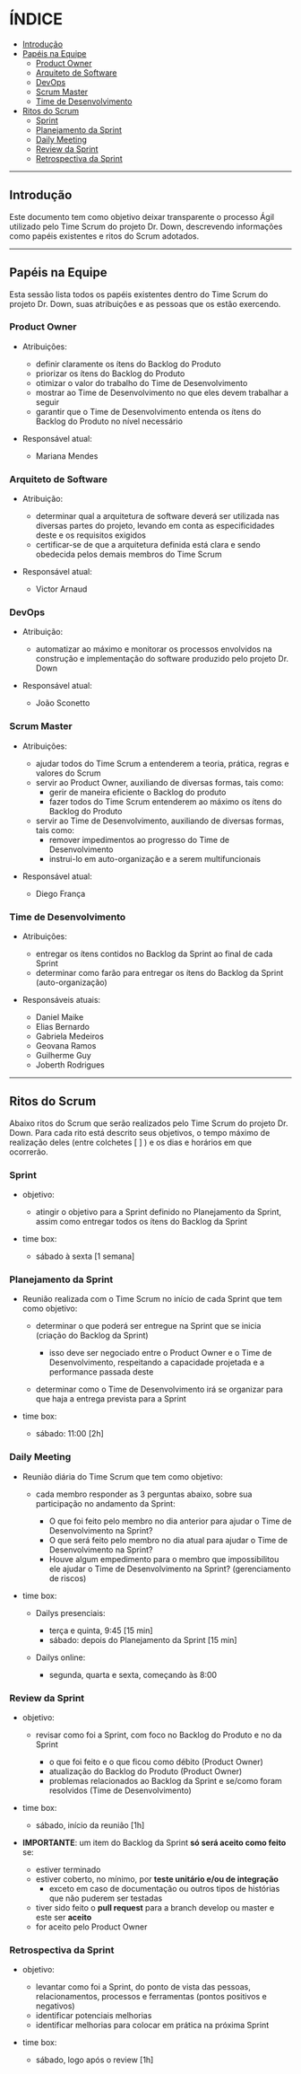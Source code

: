 # ÍNDICE

- [Introdução](#introducao)
- [Papéis na Equipe](#papeis-da-equipe)
  - [Product Owner](#product-owner)
  - [Arquiteto de Software](#arquiteto-de-software)
  - [DevOps](#devops)
  - [Scrum Master](#scrum-master)
  - [Time de Desenvolvimento](#time-de-desenvolvimento)
- [Ritos do Scrum](#ritos-do-scrum)
  - [Sprint](#sprint)
  - [Planejamento da Sprint](#planejamento-da-sprint)
  - [Daily Meeting](#daily-meeting)
  - [Review da Sprint](#review-da-sprint)
  - [Retrospectiva da Sprint](#retrospectiva-da-sprint)

----

## Introdução

Este documento tem como objetivo deixar transparente o processo Ágil utilizado pelo Time Scrum do projeto Dr. Down, descrevendo informações como papéis existentes e ritos do Scrum adotados.

----

## Papéis na Equipe

Esta sessão lista todos os papéis existentes dentro do Time Scrum do projeto Dr. Down, suas atribuições e as pessoas que os estão exercendo.

### Product Owner

- Atribuições:

  - definir claramente os ítens do Backlog do Produto
  - priorizar os ítens do Backlog do Produto
  - otimizar o valor do trabalho do Time de Desenvolvimento
  - mostrar ao Time de Desenvolvimento no que eles devem trabalhar a seguir
  - garantir que o Time de Desenvolvimento entenda os ítens do Backlog do Produto no nível necessário

- Responsável atual:
  - Mariana Mendes

### Arquiteto de Software

- Atribuição:

  - determinar qual a arquitetura de software deverá ser utilizada nas diversas partes do projeto, levando em conta as especificidades deste e os requisitos exigidos
  - certificar-se de que a arquitetura definida está clara e sendo obedecida pelos demais membros do Time Scrum

- Responsável atual:
  - Victor Arnaud

### DevOps

- Atribuição:

  - automatizar ao máximo e monitorar os processos envolvidos na construção e implementação do software produzido pelo projeto Dr. Down

- Responsável atual:
  - João Sconetto

### Scrum Master

- Atribuições:

  - ajudar todos do Time Scrum a entenderem a teoria, prática, regras e valores do Scrum
  - servir ao Product Owner, auxiliando de diversas formas, tais como:
    - gerir de maneira eficiente o Backlog do produto
    - fazer todos do Time Scrum entenderem ao máximo os ítens do Backlog do Produto
  - servir ao Time de Desenvolvimento, auxiliando de diversas formas, tais como:
    - remover impedimentos ao progresso do Time de Desenvolvimento
    - instrui-lo em auto-organização e a serem multifuncionais

- Responsável atual: 
  - Diego França

### Time de Desenvolvimento

- Atribuições:

  - entregar os ítens contidos no Backlog da Sprint ao final de cada Sprint
  - determinar como farão para entregar os ítens do Backlog da Sprint (auto-organização)

- Responsáveis atuais:
  - Daniel Maike
  - Elias Bernardo
  - Gabriela Medeiros
  - Geovana Ramos
  - Guilherme Guy
  - Joberth Rodrigues

----

## Ritos do Scrum

Abaixo ritos do Scrum que serão realizados pelo Time Scrum do projeto Dr. Down. Para cada rito está descrito seus objetivos, o tempo máximo de realização deles (entre colchetes [ ] ) e os dias e horários em que ocorrerão.

### Sprint

- objetivo:

  - atingir o objetivo para a Sprint definido no Planejamento da Sprint, assim como entregar todos os ítens do Backlog da Sprint

- time box:
  - sábado à sexta [1 semana]

### Planejamento da Sprint

- Reunião realizada com o Time Scrum no início de cada Sprint que tem como objetivo:

  - determinar o que poderá ser entregue na Sprint que se inicia (criação do Backlog da Sprint)

    - isso deve ser negociado entre o Product Owner e o Time de Desenvolvimento, respeitando a capacidade projetada e a performance passada deste

  - determinar como o Time de Desenvolvimento irá se organizar para que haja a entrega prevista para a Sprint

- time box:
  - sábado: 11:00 [2h]

### Daily Meeting

- Reunião diária do Time Scrum que tem como objetivo:

  - cada membro responder as 3 perguntas abaixo, sobre sua participação no andamento da Sprint:

    - O que foi feito pelo membro no dia anterior para ajudar o Time de Desenvolvimento na Sprint?
    - O que será feito pelo membro no dia atual para ajudar o Time de Desenvolvimento na Sprint?
    - Houve algum empedimento para o membro que impossibilitou ele ajudar o Time de Desenvolvimento na Sprint? (gerenciamento de riscos)

- time box:

  - Dailys presenciais:

    - terça e quinta, 9:45 [15 min]
    - sábado: depois do Planejamento da Sprint [15 min]

  - Dailys online:

    - segunda, quarta e sexta, começando às 8:00

### Review da Sprint

- objetivo:

  - revisar como foi a Sprint, com foco no Backlog do Produto e no da Sprint

    - o que foi feito e o que ficou como débito (Product Owner)
    - atualização do Backlog do Produto (Product Owner)
    - problemas relacionados ao Backlog da Sprint e se/como foram resolvidos (Time de Desenvolvimento)

- time box:

  - sábado, início da reunião [1h]

- **IMPORTANTE**: um item do Backlog da Sprint **só será aceito como feito** se:

  - estiver terminado
  - estiver coberto, no mínimo, por **teste unitário e/ou de integração**
    - exceto em caso de documentação ou outros tipos de histórias que não puderem ser testadas
  - tiver sido feito o **pull request** para a branch develop ou master e este ser **aceito**
  - for aceito pelo Product Owner

### Retrospectiva da Sprint

- objetivo:

  - levantar como foi a Sprint, do ponto de vista das pessoas, relacionamentos, processos e ferramentas (pontos positivos e negativos)
  - identificar potenciais melhorias
  - identificar melhorias para colocar em prática na próxima Sprint

- time box:

  - sábado, logo após o review [1h]
